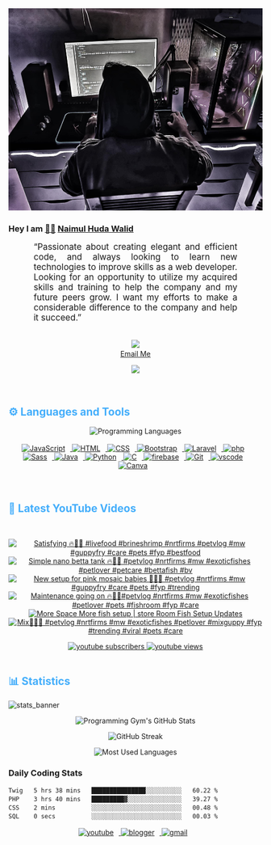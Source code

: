 <!-- ![github_cover_banner](https://www.digitalsolutionservices.com/img/services/web%20development.gif)-->

<div align="center" style="display:block;">
    <img height="400px" width="100%" alt="github cover banner" src="https://raw.githubusercontent.com/NaimulHudaWalid/NaimulHudaWalid/main/272276268_3114779035434264_920860974401480824_n.jpg"/> 
</div>

### Hey I am [👨🏻‍][facebook] [Naimul Huda Walid][youtube]



<p align:"center" style="text-align: justify; margin: 0 50px; font-size: 17px;" >
   “Passionate about creating elegant and efficient code, and always looking to learn new technologies to improve skills as a web developer. Looking for an opportunity to utilize my acquired skills and training to help the company and my future peers grow. I want my efforts to make a considerable difference to the company and help it succeed.”
<br>
<br>
<div align="center">

![](https://visitor-badge.glitch.me/badge?page_id=NaimulHudaWalid)
    <br />
[Email Me](mailto:dev.naimulhuda@gmail.com)
</div>
</p>
<!-- Typing SVG by DenverCoder1 - https://github.com/DenverCoder1/readme-typing-svg -->
<p align="center">
<!--   <a href="https://github.com/DenverCoder1/readme-typing-svg"> -->
    <img src="https://readme-typing-svg.herokuapp.com?color=E22FE4&width=380&height=45&lines=Open-Source+Enthusiast;Learning+In+Public;Empowering+Others;Nice+To+Meet+You+...&center=true"></a>

</p>
<br>
<!-- Languages and Tools -->

<h2 style="color: #44AEFB">⚙️ Languages and Tools</h2>
<div align="center" style="display:block;">
    <img width="100px" alt="Programming Languages" src="https://user-images.githubusercontent.com/78341798/194531121-47b0119a-ce00-439d-b586-125f86acb098.png"/> 
</div>
<br>   
<!-- Icons Resources -->
<!-- https://devicon.dev/ -->
<!-- https://cdn.jsdelivr.net/npm/simple-icons@v3/icons/ -->
<div align="center">
  <a href="https://developer.mozilla.org/en-US/docs/Web/JavaScript" target="_blank" rel="noreferrer">
      <img  alt="JavaScript" height="50px" style="padding-right:10px;" src="https://cdn.jsdelivr.net/gh/devicons/devicon/icons/javascript/javascript-plain.svg"/>
  </a>
  
 
  <a href="https://developer.mozilla.org/en-US/docs/Web/HTML" target="_blank" rel="noreferrer">
      <img  alt="HTML" height="50px" style="padding-right:10px;" src="https://cdn.jsdelivr.net/gh/devicons/devicon/icons/html5/html5-original.svg"/>
  </a>
  <a href="https://developer.mozilla.org/en-US/docs/Web/CSS" target="_blank" rel="noreferrer">
      <img  alt="CSS" height="50px" style="padding-right:10px;" src="https://cdn.jsdelivr.net/gh/devicons/devicon/icons/css3/css3-original.svg"/>
  </a>
  <a href="https://getbootstrap.com/" target="_blank" rel="noreferrer">
      <img  alt="Bootstrap" height="50px" style="padding-right:10px;" src="https://cdn.jsdelivr.net/gh/devicons/devicon/icons/bootstrap/bootstrap-original.svg"/>
  </a> 
  <a href="https://laravel.com/" target="_blank" rel="noreferrer">
      <img  alt="Laravel" height="50px" style="padding-right:10px;" src="https://cdn.jsdelivr.net/gh/devicons/devicon/icons/laravel/laravel-plain.svg"/>
  </a>
  <a href="https://www.php.net/" target="_blank" rel="noreferrer">
      <img  alt="php" height="50px" style="padding-right:10px;" src="https://cdn.jsdelivr.net/gh/devicons/devicon/icons/php/php-original.svg"/>
  </a>
  <a href="https://sass-lang.com/" target="_blank" rel="noreferrer">
      <img  alt="Sass" height="50px" style="padding-right:10px;" src="https://cdn.jsdelivr.net/gh/devicons/devicon/icons/sass/sass-original.svg"/>
  </a>
  <a href="https://www.java.com/en/" target="_blank" rel="noreferrer">
      <img  alt="Java" height="50px" style="padding-right:10px;" src="https://cdn.jsdelivr.net/gh/devicons/devicon/icons/java/java-original.svg"/>
  </a>    
  <a href="https://www.python.org/" target="_blank" rel="noreferrer">
      <img  alt="Python" height="50px" style="padding-right:10px;" src="https://cdn.jsdelivr.net/gh/devicons/devicon/icons/python/python-original.svg"/>
  </a>
  <a href="https://www.cprogramming.com/" target="_blank" rel="noreferrer">
      <img  alt="C" height="50px" style="padding-right:10px;" src="https://cdn.jsdelivr.net/gh/devicons/devicon/icons/c/c-original.svg"/>
  </a>
  
  <a href="https://firebase.google.com/" target="_blank" rel="noreferrer">
      <img  alt="firebase" height="50px" style="padding-right:10px;" src="https://cdn.jsdelivr.net/gh/devicons/devicon/icons/firebase/firebase-plain.svg"/>
  </a>
 
  <a href="https://git-scm.com/" target="_blank" rel="noreferrer">
      <img  alt="Git" height="50px" style="padding-right:10px;" src="https://cdn.jsdelivr.net/gh/devicons/devicon/icons/git/git-original.svg"/>
  </a>
  
  <a href="https://code.visualstudio.com/" target="_blank" rel="noreferrer">
      <img  alt="vscode" height="50px" style="padding-right:10px;"src="https://cdn.jsdelivr.net/gh/devicons/devicon/icons/vscode/vscode-original.svg"/>
  </a>
  <a href="https://www.canva.com/" target="_blank" rel="noreferrer">
      <img  alt="Canva" height="50px" style="padding-right:10px;" src="https://cdn.jsdelivr.net/gh/devicons/devicon/icons/canva/canva-original.svg"/> 
  </a>
</div>
<br>
<br>

<!-- Latest YouTube Videos -->

<h2 style="color: #44AEFB">🎦 Latest YouTube Videos</h2>
<br />

<!-- Resource/Reference: https://github.com/DenverCoder1/github-readme-youtube-cards -->
<div class="youtube videos cards" align="center">

<!-- BEGIN YOUTUBE-CARDS -->
[![Satisfying 🔥🖤💯 #livefood #brineshrimp #nrtfirms #petvlog #mw #guppyfry #care #pets #fyp #bestfood](https://ytcards.demolab.com/?id=5_wg5K4nBPk&title=Satisfying+%F0%9F%94%A5%F0%9F%96%A4%F0%9F%92%AF+%23livefood+%23brineshrimp+%23nrtfirms+%23petvlog+%23mw+%23guppyfry+%23care+%23pets+%23fyp+%23bestfood&lang=en&timestamp=1713371970&background_color=%230d1117&title_color=%23ffffff&stats_color=%23dedede&max_title_lines=1&width=250&border_radius=5 "Satisfying 🔥🖤💯 #livefood #brineshrimp #nrtfirms #petvlog #mw #guppyfry #care #pets #fyp #bestfood")](https://www.youtube.com/watch?v=5_wg5K4nBPk)
[![Simple nano betta tank 🔥💯🖤 #petvlog #nrtfirms #mw #exoticfishes #petlover #petcare #bettafish #bv](https://ytcards.demolab.com/?id=2-L8XdkxSZU&title=Simple+nano+betta+tank+%F0%9F%94%A5%F0%9F%92%AF%F0%9F%96%A4+%23petvlog+%23nrtfirms+%23mw+%23exoticfishes+%23petlover+%23petcare+%23bettafish+%23bv&lang=en&timestamp=1713314915&background_color=%230d1117&title_color=%23ffffff&stats_color=%23dedede&max_title_lines=1&width=250&border_radius=5 "Simple nano betta tank 🔥💯🖤 #petvlog #nrtfirms #mw #exoticfishes #petlover #petcare #bettafish #bv")](https://www.youtube.com/watch?v=2-L8XdkxSZU)
[![New setup for pink mosaic babies 💯🔥🖤 #petvlog #nrtfirms #mw #guppyfry #care #pets #fyp #trending](https://ytcards.demolab.com/?id=4U974BFdsr4&title=New+setup+for+pink+mosaic+babies+%F0%9F%92%AF%F0%9F%94%A5%F0%9F%96%A4+%23petvlog+%23nrtfirms+%23mw+%23guppyfry+%23care+%23pets+%23fyp+%23trending&lang=en&timestamp=1713241787&background_color=%230d1117&title_color=%23ffffff&stats_color=%23dedede&max_title_lines=1&width=250&border_radius=5 "New setup for pink mosaic babies 💯🔥🖤 #petvlog #nrtfirms #mw #guppyfry #care #pets #fyp #trending")](https://www.youtube.com/watch?v=4U974BFdsr4)
[![Maintenance going on 🔥💯🖤#petvlog #nrtfirms #mw #exoticfishes #petlover #pets #fishroom #fyp #care](https://ytcards.demolab.com/?id=kjjxknVSh-c&title=Maintenance+going+on+%F0%9F%94%A5%F0%9F%92%AF%F0%9F%96%A4%23petvlog+%23nrtfirms+%23mw+%23exoticfishes+%23petlover+%23pets+%23fishroom+%23fyp+%23care&lang=en&timestamp=1713227070&background_color=%230d1117&title_color=%23ffffff&stats_color=%23dedede&max_title_lines=1&width=250&border_radius=5 "Maintenance going on 🔥💯🖤#petvlog #nrtfirms #mw #exoticfishes #petlover #pets #fishroom #fyp #care")](https://www.youtube.com/watch?v=kjjxknVSh-c)
[![More Space More fish setup | store Room Fish Setup Updates](https://ytcards.demolab.com/?id=ebhWKfvqtA0&title=More+Space+More+fish+setup+%7C+store+Room+Fish+Setup+Updates&lang=en&timestamp=1713226458&background_color=%230d1117&title_color=%23ffffff&stats_color=%23dedede&max_title_lines=1&width=250&border_radius=5 "More Space More fish setup | store Room Fish Setup Updates")](https://www.youtube.com/watch?v=ebhWKfvqtA0)
[![Mix🖤🔥💯 #petvlog #nrtfirms #mw #exoticfishes #petlover #mixguppy #fyp #trending #viral #pets #care](https://ytcards.demolab.com/?id=KhyTGhITf1c&title=Mix%F0%9F%96%A4%F0%9F%94%A5%F0%9F%92%AF+%23petvlog+%23nrtfirms+%23mw+%23exoticfishes+%23petlover+%23mixguppy+%23fyp+%23trending+%23viral+%23pets+%23care&lang=en&timestamp=1713193524&background_color=%230d1117&title_color=%23ffffff&stats_color=%23dedede&max_title_lines=1&width=250&border_radius=5 "Mix🖤🔥💯 #petvlog #nrtfirms #mw #exoticfishes #petlover #mixguppy #fyp #trending #viral #pets #care")](https://www.youtube.com/watch?v=KhyTGhITf1c)
<!-- END YOUTUBE-CARDS -->
</div>

<!-- Begin Youtube Buttons -->
<!-- Resource/Reference:  https://github.com/DenverCoder1/custom-icon-badges -->
<div class="youtube buttons" align="center">
    <a href="https://www.youtube.com/channel/UCa3YaFwzSII0kKg3Nads2dQ"  target="_blank">
        <img alt="youtube subscribers" src="https://img.shields.io/youtube/channel/subscribers/UCa3YaFwzSII0kKg3Nads2dQ?logo=youtube&logoColor=red&style=for-the-badge"/>
    </a> 
    <a href="https://www.youtube.com/channel/UCa3YaFwzSII0kKg3Nads2dQ"  target="_blank">
        <img alt="youtube views" src="https://custom-icon-badges.demolab.com/youtube/channel/views/UCa3YaFwzSII0kKg3Nads2dQ?color=%23E05D44&logo=eye&logoColor=white&style=for-the-badge&labelColor=#555555"/>
    </a> 
</div>
<br>
<!-- End Youtube Buttons -->

<!-- Statistics -->

<h2 style="color: #44AEFB">📊 Statistics</h2>

![stats_banner](https://user-images.githubusercontent.com/78341798/194534778-d662496c-ae00-4e8d-ae9b-b90912054e7f.gif)

<!-- Begin Stats Cards -->
<!-- Resources:  -->
<!-- Github & Languages Stats: https://github.com/naimul15-12090/github-readme-stats --> 
<!-- Streak Stats: https://github.com/denvercoder1/github-readme-streak-stats -->
<!-- Change the value after ?username= to your GitHub username. -->
<div class="stats" align="center">

![Programming Gym's GitHub Stats](https://github-readme-stats.vercel.app/api?username=NaimulHudaWalid&hide=stars&count_private=true&show_icons=true&theme=algolia&border_radius=20)

![GitHub Streak](https://streak-stats.demolab.com?user=NaimulHudaWalid&count_private=true&theme=algolia&border_radius=22)

![Most Used Languages](https://github-readme-stats.vercel.app/api/top-langs/?username=NaimulHudaWalid&langs_count=8&layout=compact&show_icons=true&theme=algolia&border_radius=20)
    
<!-- ![Top Langs](https://github-readme-stats.vercel.app/api/top-langs/?username=naimul15-12090&langs_count=8) -->
<!-- [![Top Langs](https://github-readme-stats.vercel.app/api/top-langs/?username=naimul15-12090&layout=compact)](https://github.com/anuraghazra/github-readme-stats)
 -->
    
</div>
<!--  End Stats Cards -->



### Daily Coding Stats
<!--START_SECTION:waka-->

```txt
Twig   5 hrs 38 mins   ███████████████░░░░░░░░░░   60.22 %
PHP    3 hrs 40 mins   █████████▓░░░░░░░░░░░░░░░   39.27 %
CSS    2 mins          ░░░░░░░░░░░░░░░░░░░░░░░░░   00.48 %
SQL    0 secs          ░░░░░░░░░░░░░░░░░░░░░░░░░   00.03 %
```

<!--END_SECTION:waka-->
<!-- Begin Footer -->
<!-- Icons Resources -->
<!-- https://devicon.dev/ -->
<div class="footer" align="center" style="margin:15px;">
    <a href="https://www.youtube.com/channel/UCa3YaFwzSII0kKg3Nads2dQ" target="_blank">
        <img  style="margin:0 10px 10px 0;" src="https://user-images.githubusercontent.com/78341798/194531650-698ef1b1-9cbd-4b4f-96ef-5a2ec4b5d7e6.svg" alt="youtube" width="40px"/>
    </a>
    <a href="https://www.linkedin.com/in/naimulhudawalid/" target="_blank">
        <img style="margin:0 10px 10px 0;" src="https://user-images.githubusercontent.com/78341798/194531458-b5dfeb1b-bad5-4dfa-909a-2e402262db9a.svg" alt="blogger" width="40px"/>
    </a>
    <a href="mailto:dev.naimulhuda@gmail.com" target="_blank">
        <img style="margin:0 10px 10px 0;" src="https://user-images.githubusercontent.com/78341798/194531383-ddb2b774-5bb9-491c-b601-4a4a7d9792fb.svg" alt="gmail" width="40px"/>
    </a>
</div>
<!-- End Footer -->

[youtube]: https://www.youtube.com/channel/UCa3YaFwzSII0kKg3Nads2dQ
[facebook]: https://www.facebook.com/profile.php?id=100007065945838
